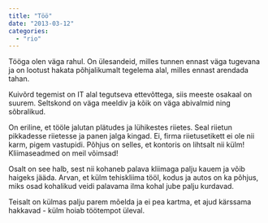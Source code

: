 ```yaml
---
title: "Töö"
date: "2013-03-12"
categories: 
  - "rio"
---
```


Tööga olen väga rahul. On ülesandeid, milles tunnen ennast väga tugevana ja on lootust hakata põhjalikumalt tegelema alal, milles ennast arendada tahan.

Kuivõrd tegemist on IT alal tegutseva ettevõttega, siis meeste osakaal on suurem. Seltskond on väga meeldiv ja kõik on väga abivalmid ning sõbralikud.

On eriline, et tööle jalutan plätudes ja lühikestes riietes. Seal riietun pikkadesse riietesse ja panen jalga kingad. Ei, firma riietusetikett ei ole nii karm, pigem vastupidi. Põhjus on selles, et kontoris on lihtsalt nii külm! Kliimaseadmed on meil võimsad!

Osalt on see halb, sest nii kohaneb palava kliimaga palju kauem ja võib haigeks jääda. Arvan, et külm tehiskliima tööl, kodus ja autos on ka põhjus, miks osad kohalikud veidi palavama ilma kohal jube palju kurdavad.

Teisalt on külmas palju parem mõelda ja ei pea kartma, et ajud kärssama hakkavad - külm hoiab töötempot üleval.
